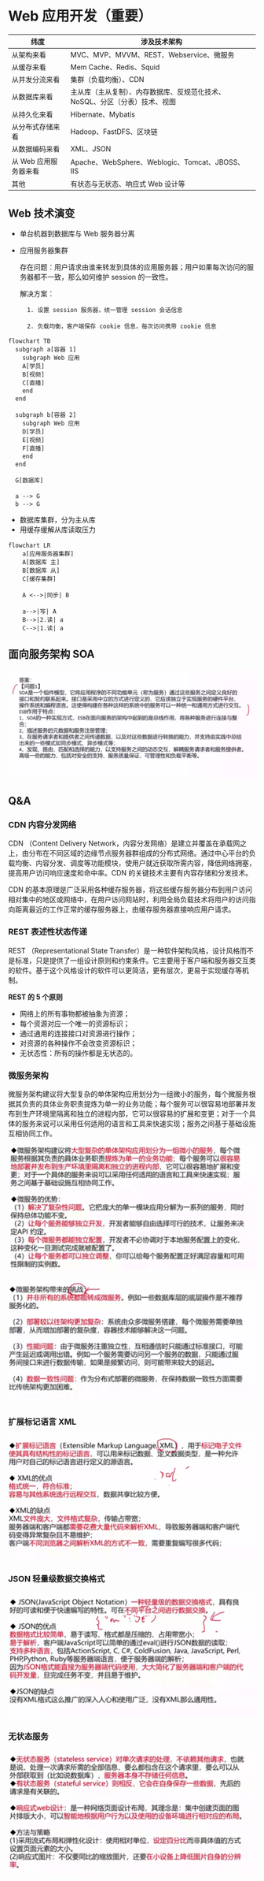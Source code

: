 # Web 应用开发（重要）

| 纬度|涉及技术架构|
|--|--|
| 从架构来看 | MVC、MVP、MVVM、REST、Webservice、微服务 |
|从缓存来看|Mem Cache、Redis、Squid|
|从并发分流来看|集群（负载均衡）、CDN|
|从数据库来看|主从库（主从复制）、内存数据库、反规范化技术、NoSQL、分区（分表）技术、视图|
|从持久化来看|Hibernate、Mybatis|
|从分布式存储来看|Hadoop、FastDFS、区块链|
|从数据编码来看|XML、JSON|
|从 Web 应用服务器来看|Apache、WebSphere、Weblogic、Tomcat、JBOSS、IIS|
|其他|有状态与无状态、响应式 Web 设计等|

## Web 技术演变

* 单台机器到数据库与 Web 服务器分离
* 应用服务器集群

    存在问题：用户请求由谁来转发到具体的应用服务器；用户如果每次访问的服务器都不一致，那么如何维护 session 的一致性。

    解决方案：

        1. 设置 session 服务器，统一管理 session 会话信息

        2. 负载均衡，客户端保存 cookie 信息，每次访问携带 cookie 信息

```mermaid
flowchart TB
  subgraph a[容器 1]
    subgraph Web 应用
    A[学员]
    B[视频]
    C[直播]
    end
  end
  
  subgraph b[容器 2]
    subgraph Web 应用
    D[学员]
    E[视频]
    F[直播]
    end
  end
  
  G[数据库]
  
  a --> G
  b --> G

```

* 数据库集群，分为主从库
* 用缓存缓解从库读取压力

```mermaid
flowchart LR
    a[应用服务器集群]
    A[数据库 主]
    B[数据库 从]
    C[缓存集群]
    
    A <-->|同步| B
    
    a-->|写| A
    B-->|2.读| a
    C-->|1.读| a
```

## 面向服务架构 SOA

![img_18.png](images/image-56.png)

## Q&A

### CDN 内容分发网络

CDN （Content Delivery Network，内容分发网络）是建立并覆盖在承载网之上，由分布在不同区域的边缘节点服务器群组成的分布式网络。通过中心平台的负载均衡、内容分发、调度等功能模块，使用户就近获取所需内容，降低网络拥塞，提高用户访问响应速度和命中率。CDN 的关键技术主要有内容存储和分发技术。

CDN 的基本原理是广泛采用各种缓存服务器，将这些缓存服务器分布到用户访问相对集中的地区或网络中，在用户访问网站时，利用全局负载技术将用户的访问指向距离最近的工作正常的缓存服务器上，由缓存服务器直接响应用户请求。

### REST 表述性状态传递

REST （Representational State Transfer）是一种软件架构风格，设计风格而不是标准，只是提供了一组设计原则和约束条件。它主要用于客户端和服务器交互类的软件。基于这个风格设计的软件可以更简洁，更有层次，更易于实现缓存等机制。

**REST 的 5 个原则**

* 网络上的所有事物都被抽象为资源；
* 每个资源对应一个唯一的资源标识；
* 通过通用的连接接口对资源进行操作；
* 对资源的各种操作不会改变资源标识；
* 无状态性：所有的操作都是无状态的。

### 微服务架构

微服务架构建议将大型复杂的单体架构应用划分为一组微小的服务，每个微服务根据其负责的具体业务职责提炼为单一的业务功能；每个服务可以很容易地部署并发布到生产环境里隔离和独立的进程内部，它可以很容易的扩展和变更；对于一个具体的服务来说可以采用任何适用的语言和工具来快速实现；服务之间基于基础设施互相协同工作。



![img_13.png](images/image-51.png)

![img_14.png](images/image-52.png)

### 扩展标记语言 XML

![img_15.png](images/image-53.png)

### JSON 轻量级数据交换格式

![img_16.png](images/image-54.png)

### 无状态服务

![img_17.png](images/image-55.png)